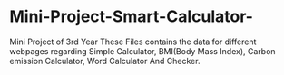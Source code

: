 # Mini-Project-Smart-Calculator-
Mini Project of 3rd Year
These Files contains the data for different webpages regarding Simple Calculator, BMI(Body Mass Index), Carbon emission Calculator, Word Calculator And Checker.
